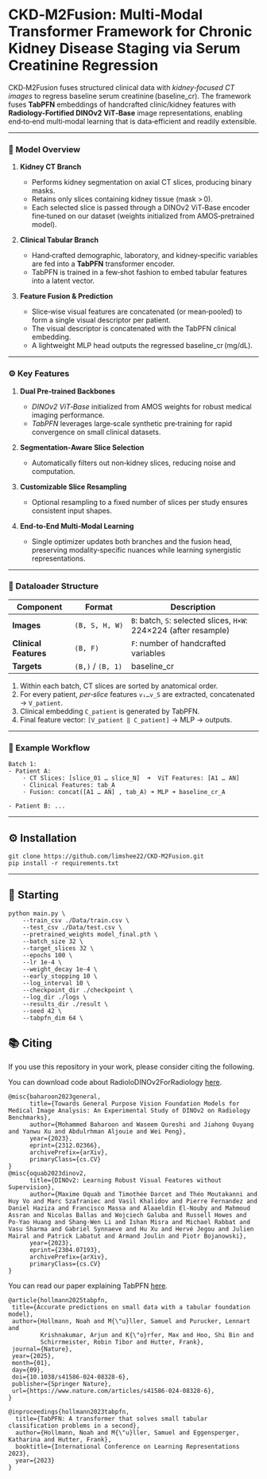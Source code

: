 # CKD‑M2Fusion: Multi‑Modal Transformer Framework for Chronic Kidney Disease Staging via Serum Creatinine Regression

CKD‑M2Fusion fuses structured clinical data with *kidney‑focused CT images* to regress baseline serum creatinine (baseline_cr).
The framework fuses **TabPFN** embeddings of handcrafted clinic/kidney features with **Radiology‑Fortified DINOv2 ViT‑Base** image representations, enabling end‑to‑end multi‑modal learning that is data‑efficient and readily extensible.

---

### 🔧 Model Overview
1. **Kidney CT Branch**
   - Performs kidney segmentation on axial CT slices, producing binary masks.  
   - Retains only slices containing kidney tissue (mask > 0).  
   - Each selected slice is passed through a DINOv2 ViT‑Base encoder fine‑tuned on our dataset (weights initialized from AMOS‑pretrained model).

2. **Clinical Tabular Branch**
   - Hand‑crafted demographic, laboratory, and kidney‑specific variables are fed into a **TabPFN** transformer encoder.  
   - TabPFN is trained in a few‑shot fashion to embed tabular features into a latent vector.

3. **Feature Fusion & Prediction**
   - Slice‑wise visual features are concatenated (or mean‑pooled) to form a single visual descriptor per patient.  
   - The visual descriptor is concatenated with the TabPFN clinical embedding.  
   - A lightweight MLP head outputs the regressed baseline_cr (mg/dL).

---

### ⚙️ Key Features
1. **Dual Pre‑trained Backbones**  
   - *DINOv2 ViT‑Base* initialized from AMOS weights for robust medical imaging performance.  
   - *TabPFN* leverages large‑scale synthetic pre‑training for rapid convergence on small clinical datasets.

2. **Segmentation‑Aware Slice Selection**  
   - Automatically filters out non‑kidney slices, reducing noise and computation.

3. **Customizable Slice Resampling**  
   - Optional resampling to a fixed number of slices per study ensures consistent input shapes.

4. **End‑to‑End Multi‑Modal Learning**  
   - Single optimizer updates both branches and the fusion head, preserving modality‑specific nuances while learning synergistic representations.

---

### 🧾 Dataloader Structure
| Component | Format | Description |
|-----------|--------|-------------|
| **Images** | `(B, S, H, W)` | `B`: batch, `S`: selected slices, `H×W`: 224×224 (after resample) |
| **Clinical Features** | `(B, F)` | `F`: number of handcrafted variables |
| **Targets** | `(B,)` / `(B, 1)` | baseline_cr |

1. Within each batch, CT slices are sorted by anatomical order.  
2. For every patient, *per‑slice* features `v₁…v_S` are extracted, concatenated → `V_patient`.  
3. Clinical embedding `C_patient` is generated by TabPFN.  
4. Final feature vector: `[V_patient ‖ C_patient]` → MLP → outputs.

---

### 📁 Example Workflow
```text
Batch 1:
- Patient A:
    · CT Slices: [slice_01 … slice_N]  ➜  ViT Features: [A1 … AN]
    · Clinical Features: tab_A
    · Fusion: concat([A1 … AN] , tab_A) ➜ MLP ➜ baseline_cr_A

- Patient B: ...
```
---

## ⚙️ Installation
```text
git clone https://github.com/limshee22/CKD-M2Fusion.git
pip install -r requirements.txt
```

---

## 🚀 Starting
```text
python main.py \
    --train_csv ./Data/train.csv \
    --test_csv ./Data/test.csv \
    --pretrained_weights model_final.pth \
    --batch_size 32 \
    --target_slices 32 \
    --epochs 100 \
    --lr 1e-4 \
    --weight_decay 1e-4 \
    --early_stopping 10 \
    --log_interval 10 \
    --checkpoint_dir ./checkpoint \
    --log_dir ./logs \
    --results_dir ./result \
    --seed 42 \
    --tabpfn_dim 64 \
```




## 📚 Citing
If you use this repository in your work, please consider citing the following.

You can download code about RadioloDINOv2ForRadiology [here](https://github.com/MohammedSB/DINOv2ForRadiology/tree/main).
```text
@misc{baharoon2023general,
      title={Towards General Purpose Vision Foundation Models for Medical Image Analysis: An Experimental Study of DINOv2 on Radiology Benchmarks}, 
      author={Mohammed Baharoon and Waseem Qureshi and Jiahong Ouyang and Yanwu Xu and Abdulrhman Aljouie and Wei Peng},
      year={2023},
      eprint={2312.02366},
      archivePrefix={arXiv},
      primaryClass={cs.CV}
}
@misc{oquab2023dinov2,
      title={DINOv2: Learning Robust Visual Features without Supervision}, 
      author={Maxime Oquab and Timothée Darcet and Théo Moutakanni and Huy Vo and Marc Szafraniec and Vasil Khalidov and Pierre Fernandez and Daniel Haziza and Francisco Massa and Alaaeldin El-Nouby and Mahmoud Assran and Nicolas Ballas and Wojciech Galuba and Russell Howes and Po-Yao Huang and Shang-Wen Li and Ishan Misra and Michael Rabbat and Vasu Sharma and Gabriel Synnaeve and Hu Xu and Hervé Jegou and Julien Mairal and Patrick Labatut and Armand Joulin and Piotr Bojanowski},
      year={2023},
      eprint={2304.07193},
      archivePrefix={arXiv},
      primaryClass={cs.CV}
}
```

You can read our paper explaining TabPFN [here](https://www.nature.com/articles/s41586-024-08328-6).
```text
@article{hollmann2025tabpfn,
 title={Accurate predictions on small data with a tabular foundation model},
 author={Hollmann, Noah and M{\"u}ller, Samuel and Purucker, Lennart and
         Krishnakumar, Arjun and K{\"o}rfer, Max and Hoo, Shi Bin and
         Schirrmeister, Robin Tibor and Hutter, Frank},
 journal={Nature},
 year={2025},
 month={01},
 day={09},
 doi={10.1038/s41586-024-08328-6},
 publisher={Springer Nature},
 url={https://www.nature.com/articles/s41586-024-08328-6},
}

@inproceedings{hollmann2023tabpfn,
  title={TabPFN: A transformer that solves small tabular classification problems in a second},
  author={Hollmann, Noah and M{\"u}ller, Samuel and Eggensperger, Katharina and Hutter, Frank},
  booktitle={International Conference on Learning Representations 2023},
  year={2023}
}
```